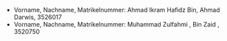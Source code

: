 - Vorname, Nachname, Matrikelnummer: Ahmad Ikram Hafidz Bin, Ahmad Darwis, 3526017
- Vorname, Nachname, Matrikelnummer: Muhammad Zulfahmi     , Bin Zaid    , 3520750
